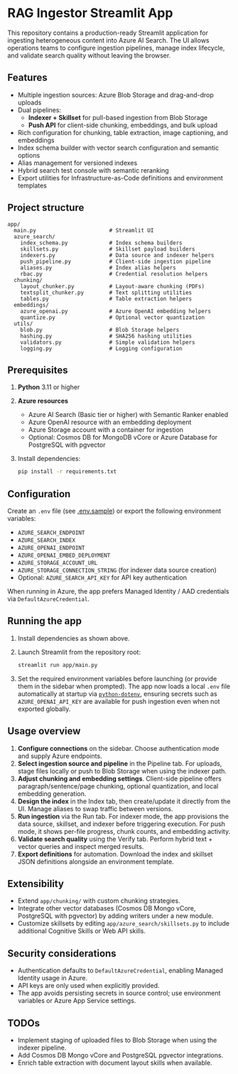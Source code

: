 # RAG Ingestor Streamlit App

This repository contains a production-ready Streamlit application for ingesting heterogeneous content into Azure AI Search. The UI allows operations teams to configure ingestion pipelines, manage index lifecycle, and validate search quality without leaving the browser.

## Features

- Multiple ingestion sources: Azure Blob Storage and drag-and-drop uploads
- Dual pipelines:
  - **Indexer + Skillset** for pull-based ingestion from Blob Storage
  - **Push API** for client-side chunking, embeddings, and bulk upload
- Rich configuration for chunking, table extraction, image captioning, and embeddings
- Index schema builder with vector search configuration and semantic options
- Alias management for versioned indexes
- Hybrid search test console with semantic reranking
- Export utilities for Infrastructure-as-Code definitions and environment templates

## Project structure

```
app/
  main.py                       # Streamlit UI
  azure_search/
    index_schema.py             # Index schema builders
    skillsets.py                # Skillset payload builders
    indexers.py                 # Data source and indexer helpers
    push_pipeline.py            # Client-side ingestion pipeline
    aliases.py                  # Index alias helpers
    rbac.py                     # Credential resolution helpers
  chunking/
    layout_chunker.py           # Layout-aware chunking (PDFs)
    textsplit_chunker.py        # Text splitting utilities
    tables.py                   # Table extraction helpers
  embeddings/
    azure_openai.py             # Azure OpenAI embedding helpers
    quantize.py                 # Optional vector quantization
  utils/
    blob.py                     # Blob Storage helpers
    hashing.py                  # SHA256 hashing utilities
    validators.py               # Simple validation helpers
    logging.py                  # Logging configuration
```

## Prerequisites

1. **Python** 3.11 or higher
2. **Azure resources**
   - Azure AI Search (Basic tier or higher) with Semantic Ranker enabled
   - Azure OpenAI resource with an embedding deployment
   - Azure Storage account with a container for ingestion
   - Optional: Cosmos DB for MongoDB vCore or Azure Database for PostgreSQL with pgvector
3. Install dependencies:

   ```bash
   pip install -r requirements.txt
   ```

## Configuration

Create an `.env` file (see [.env.sample](./.env.sample)) or export the following environment variables:

- `AZURE_SEARCH_ENDPOINT`
- `AZURE_SEARCH_INDEX`
- `AZURE_OPENAI_ENDPOINT`
- `AZURE_OPENAI_EMBED_DEPLOYMENT`
- `AZURE_STORAGE_ACCOUNT_URL`
- `AZURE_STORAGE_CONNECTION_STRING` (for indexer data source creation)
- Optional: `AZURE_SEARCH_API_KEY` for API key authentication

When running in Azure, the app prefers Managed Identity / AAD credentials via `DefaultAzureCredential`.

## Running the app

1. Install dependencies as shown above.
2. Launch Streamlit from the repository root:

   ```bash
   streamlit run app/main.py
   ```

3. Set the required environment variables before launching (or provide them in the sidebar when prompted).
   The app now loads a local `.env` file automatically at startup via [`python-dotenv`](https://pypi.org/project/python-dotenv/),
   ensuring secrets such as `AZURE_OPENAI_API_KEY` are available for push ingestion even when not exported globally.

## Usage overview

1. **Configure connections** on the sidebar. Choose authentication mode and supply Azure endpoints.
2. **Select ingestion source and pipeline** in the Pipeline tab. For uploads, stage files locally or push to Blob Storage when using the indexer path.
3. **Adjust chunking and embedding settings**. Client-side pipeline offers paragraph/sentence/page chunking, optional quantization, and local embedding generation.
4. **Design the index** in the Index tab, then create/update it directly from the UI. Manage aliases to swap traffic between versions.
5. **Run ingestion** via the Run tab. For indexer mode, the app provisions the data source, skillset, and indexer before triggering execution. For push mode, it shows per-file progress, chunk counts, and embedding activity.
6. **Validate search quality** using the Verify tab. Perform hybrid text + vector queries and inspect merged results.
7. **Export definitions** for automation. Download the index and skillset JSON definitions alongside an environment template.

## Extensibility

- Extend `app/chunking/` with custom chunking strategies.
- Integrate other vector databases (Cosmos DB Mongo vCore, PostgreSQL with pgvector) by adding writers under a new module.
- Customize skillsets by editing `app/azure_search/skillsets.py` to include additional Cognitive Skills or Web API skills.

## Security considerations

- Authentication defaults to `DefaultAzureCredential`, enabling Managed Identity usage in Azure.
- API keys are only used when explicitly provided.
- The app avoids persisting secrets in source control; use environment variables or Azure App Service settings.

## TODOs

- Implement staging of uploaded files to Blob Storage when using the indexer pipeline.
- Add Cosmos DB Mongo vCore and PostgreSQL pgvector integrations.
- Enrich table extraction with document layout skills when available.

